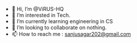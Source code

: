 - 👋 Hi, I’m @ViRUS-HQ
- 👀 I’m interested in Tech.
- 🌱 I’m currently learning engineering in CS
- 💞️ I’m looking to collaborate on nothing.
- 📫 How to reach me : sanjusagar202@gmail.com

<!---
ViRUS-HQ/ViRUS-HQ is a ✨ special ✨ repository because its `README.md` (this file) appears on your GitHub profile.
You can click the Preview link to take a look at your changes.
--->
